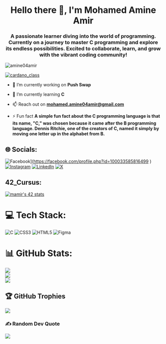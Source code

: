 <h1 align="center">Hello there 👋, I'm Mohamed Amine Amir</h1>
<h3 align="center">A passionate learner diving into the world of programming. Currently on a journey to master C programming and explore its endless possibilities. Excited to collaborate, learn, and grow with the vibrant coding community!</h3>

<p align="left"> <img src="https://komarev.com/ghpvc/?username=amine04amir&label=Profile%20views&color=0e75b6&style=flat" alt="amine04amir" /> </p>

<p align="left"> <a href="https://twitter.com/cardano_class" target="blank"><img src="https://img.shields.io/twitter/follow/cardano_class?logo=twitter&style=for-the-badge" alt="cardano_class" /></a> </p>

- 🔭 I’m currently working on **Push Swap**

- 🌱 I’m currently learning ****C****

- 📫 Reach out on **mohamed.amine04amir@gmail.com**

- ⚡ Fun fact **A simple fun fact about the C programming language is that its name, "C," was chosen because it came after the B programming language. Dennis Ritchie, one of the creators of C, named it simply by moving one letter up in the alphabet from B.**

## 🌐 Socials:
![Facebook](https://img.shields.io/badge/Facebook-%231877F2.svg?logo=Facebook&logoColor=white)](https://facebook.com/profile.php?id=100033585816499 ) [![Instagram](https://img.shields.io/badge/Instagram-%23E4405F.svg?logo=Instagram&logoColor=white)](https://instagram.com/mohamed.a.amir) [![LinkedIn](https://img.shields.io/badge/LinkedIn-%230077B5.svg?logo=linkedin&logoColor=white)](https://linkedin.com/in/mohamedamineamir) [![X](https://img.shields.io/badge/X-black.svg?logo=X&logoColor=white)](https://x.com/cardano_class) 

## 42_Cursus:
<a href="https://github.com/oakoudad/badge42"><img src="https://badge.mediaplus.ma/greenbinary/mamir" alt="mamir's 42 stats" /></a>

# 💻 Tech Stack:
![C](https://img.shields.io/badge/c-%2300599C.svg?style=for-the-badge&logo=c&logoColor=white) ![CSS3](https://img.shields.io/badge/css3-%231572B6.svg?style=for-the-badge&logo=css3&logoColor=white) ![HTML5](https://img.shields.io/badge/html5-%23E34F26.svg?style=for-the-badge&logo=html5&logoColor=white) ![Figma](https://img.shields.io/badge/figma-%23F24E1E.svg?style=for-the-badge&logo=figma&logoColor=white)

# 📊 GitHub Stats:
![](https://github-readme-stats.vercel.app/api?username=Amine04Amir&theme=dark&hide_border=false&include_all_commits=false&count_private=false)<br/>
![](https://github-readme-streak-stats.herokuapp.com/?user=Amine04Amir&theme=dark&hide_border=false)<br/>
![](https://github-readme-stats.vercel.app/api/top-langs/?username=Amine04Amir&theme=dark&hide_border=false&include_all_commits=false&count_private=false&layout=compact)

## 🏆 GitHub Trophies
![](https://github-profile-trophy.vercel.app/?username=Amine04Amir&theme=matrix&no-frame=true&no-bg=false&margin-w=4)

### ✍️ Random Dev Quote
![](https://quotes-github-readme.vercel.app/api?type=horizontal&theme=tokyonight)
